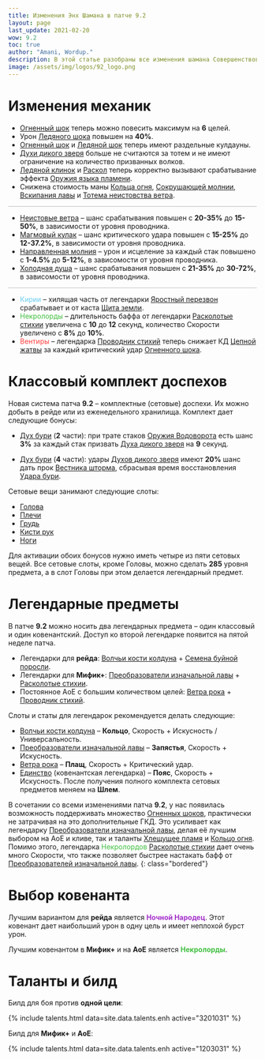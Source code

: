 ```yaml
---
title: Изменения Энх Шамана в патче 9.2
layout: page
last_update: 2021-02-20
wow: 9.2
toc: true
author: "Amani, Wordup."
description: В этой статье разобраны все изменения шамана Совершенствования в патче 9.2.
image: /assets/img/logos/92_logo.png
---
```


# Изменения механик

* [Огненный шок](https://ru.wowhead.com/spell=188389) теперь можно повесить максимум на **6** целей.
* Урон [Ледяного шока](https://ru.wowhead.com/spell=196840) повышен на **40%**.
* [Огненный шок](https://ru.wowhead.com/spell=188389) и [Ледяной шок](https://ru.wowhead.com/spell=196840) теперь имеют раздельные кулдауны.
* [Духи дикого зверя](https://ru.wowhead.com/spell=51533) больше не считаются за тотем и не имеют ограничение на количество призванных волков.
* [Ледяной клинок](https://ru.wowhead.com/spell=342240) и [Раскол](https://ru.wowhead.com/spell=197214) теперь корректно вызывают срабатывание эффекта [Оружия языка пламени](https://ru.wowhead.com/spell=318038).
* Снижена стоимость маны [Кольца огня](https://ru.wowhead.com/spell=333974), [Сокрушающей молнии](https://ru.wowhead.com/spell=187874), [Вскипания лавы](https://ru.wowhead.com/spell=60103) и [Тотема неистовства ветра](https://ru.wowhead.com/spell=8512).

<hr style="height:1px;background-color:#bbb">
<p></p>

* [Неистовые ветра](https://ru.wowhead.com/spell=338318?ilvl=278) – шанс срабатывания повышен с **20-35%** до **15-50%**, в зависимости от уровня проводника.
* [Магмовый кулак](https://ru.wowhead.com/spell=338331?ilvl=278) – шанс критического удара повышен с **15-25%** до **12-37.2%**, в зависимости от уровня проводника.
* [Направленная молния](https://ru.wowhead.com/spell=338322?ilvl=278) – урон и исцеление за каждый стак повышено с **1-4.5%** до **5-12%**, в зависомости от уровня проводника.
* [Холодная душа](https://ru.wowhead.com/spell=338325?ilvl=278) – шанс срабатывания повышен с **21-35%** до **30-72%**, в зависомости от уровня проводника.

<hr style="height:1px;background-color:#bbb">
<p></p>

* <span style="color:#68ccef;font-size:1em;">Кирии</span> – хилящая часть от легендарки [Яростный перезвон](https://ru.wowhead.com/spell=356789) срабатывает и от каста [Щита земли](https://ru.wowhead.com/spell=974/).
* <span style="color:#40bf40;font-size:1em;">Некролорды</span> – длительность баффа от легендарки [Расколотые стихии](https://ru.wowhead.com/spell=354647/) увеличена с **10** до **12** секунд, количество Скорости увеличено с **8%** до **10%**.
* <span style="color:#ff4040;font-size:1em;">Вентиры</span> – легендарка [Проводник стихий](https://ru.wowhead.com/spell=356250) теперь снижает КД [Цепной жатвы](https://ru.wowhead.com/spell=320674/) за каждый критический удар [Огненного шока](https://ru.wowhead.com/spell=188389).

# Классовый комплект доспехов

Новая система патча **9.2** – комплектные (сетовые) доспехи. Их можно добыть в рейде или из еженедельного хранилища. Комплект дает следующие бонусы:
* [Дух бури](https://ptr.wowhead.com/spell=364473) (**2** части): при трате стаков [Оружия Водоворота](https://ru.wowhead.com/spell=187880) есть шанс **3%** за каждый стак призвать [Духа дикого зверя](https://ru.wowhead.com/spell=51533) на **9** секунд.

* [Дух бури](https://ptr.wowhead.com/spell=363668) (**4** части): удары [Духов дикого зверя](https://ru.wowhead.com/spell=51533) имеют **20%** шанс дать прок [Вестника шторма](https://ru.wowhead.com/spell=201845/), сбрасывая время восстановления [Удара бури](https://ru.wowhead.com/spell=17364/).

Сетовые вещи занимают следующие слоты:
* [Голова](https://ptr.wowhead.com/item=188923/theurgic-starspeakers-howl?bonus=6805)
* [Плечи](https://ptr.wowhead.com/item=188920/theurgic-starspeakers-adornment?bonus=6805)
* [Грудь](https://ptr.wowhead.com/item=188922/theurgic-starspeakers-ringmail?bonus=6805)
* [Кисти рук](https://ptr.wowhead.com/item=188925/theurgic-starspeakers-runebindings?bonus=6805)
* [Ноги](https://ptr.wowhead.com/item=188924/theurgic-starspeakers-tassets?bonus=6805)

Для активации обоих бонусов нужно иметь четыре из пяти сетовых вещей. Все сетовые слоты, кроме Головы, можно сделать **285** уровня предмета, а в слот Головы при этом делается легендарный предмет. 

# Легендарные предметы

В патче **9.2** можно носить два легендарных предмета – один классовый и один ковенантский. Доступ ко второй легендарке появится на пятой неделе патча.

* Легендарки для **рейда**: [Волчьи кости колдуна](https://ru.wowhead.com/spell=335897) + [Семена буйной поросли](https://ru.wowhead.com/spell=356218).
* Легендарки для **Мифик+**: [Преобразователи изначальной лавы](https://ru.wowhead.com/spell=335895) + [Расколотые стихии](https://ru.wowhead.com/spell=354647).
* Постоянное АоЕ с большим количеством целей: [Ветра рока](https://ru.wowhead.com/spell=335902) + [Проводник стихий](https://ru.wowhead.com/spell=356250).

Слоты и статы для легендарок рекомендуется делать следующие:

* [Волчьи кости колдуна](https://ru.wowhead.com/spell=335897) – **Кольцо**, Скорость + Искусность / Универсальность.
* [Преобразователи изначальной лавы](https://ru.wowhead.com/spell=335895) – **Запястья**, Скорость + Искусность.
* [Ветра рока](https://ru.wowhead.com/spell=335902) – **Плащ**, Скорость + Критический удар.
* [Единство](https://ptr.wowhead.com/spell=364852) (ковенантская легендарка) – **Пояс**, Скорость + Искусность. После получения полного комплекта сетовых предметов меняем на **Шлем**.

В сочетании со всеми изменениями патча **9.2**, у нас появилась возможность поддерживать множество [Огненных шоков](https://ru.wowhead.com/spell=188389), практически не затрачивая на это дополнительные ГКД. Это усиливает как легендарку [Преобразователи изначальной лавы](https://ru.wowhead.com/spell=335895), делая её лучшим выбором на АоЕ и кливе, так и таланты [Хлещущее пламя](https://ru.wowhead.com/spell=334046) и [Кольцо огня](https://ru.wowhead.com/spell=333974). Помимо этого, легендарка <span style="color:#40bf40;font-size:1em;">Некролордов</span> [Расколотые стихии](https://ru.wowhead.com/spell=354647) дает очень много Скорости, что также позволяет быстрее настакать бафф от [Преобразователей изначальной лавы](https://ru.wowhead.com/spell=335895).
{: class="bordered"}


# Выбор ковенанта

Лучшим вариантом для **рейда** является <span style="color:#a330c9;font-size:1em;">**Ночной Народец**</span>. Этот ковенант дает наибольший урон в одну цель и имеет неплохой бурст урон.

Лучшим ковенантом в **Мифик+** и на **АоЕ** является <span style="color:#40bf40;font-size:1em;">**Некролорды**</span>.
# Таланты и билд

Билд для боя против **одной цели**:

{% include talents.html data=site.data.talents.enh active="3201031" %}

Билд для **Мифик+** и **АоЕ**:

{% include talents.html data=site.data.talents.enh active="1203031" %}
